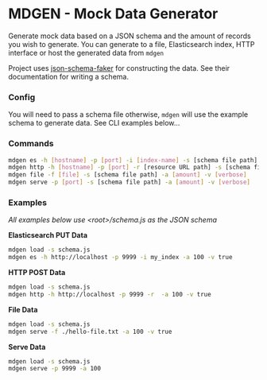 # MDGEN - Mock Data Generator

Generate mock data based on a JSON schema and the amount of records you wish to generate.  You can generate to a file, Elasticsearch index, HTTP interface or host the generated data from `mdgen`

Project uses [json-schema-faker](https://github.com/json-schema-faker/json-schema-faker) for constructing the data. See their documentation for writing a schema.

### Config
You will need to pass a schema file otherwise, `mdgen` will use the example schema to generate data.
See CLI examples below...

### Commands
```bash
mdgen es -h [hostname] -p [port] -i [index-name] -s [schema file path] -a [amount] -v [verbose]
mdgen http -h [hostname] -p [port] -r [resource URL path] -s [schema file path] -a [amount] -v [verbose]
mdgen file -f [file] -s [schema file path] -a [amount] -v [verbose]
mdgen serve -p [port] -s [schema file path] -a [amount] -v [verbose]
```

### Examples
_All examples below use \<root\>/schema.js as the JSON schema_

**Elasticsearch PUT Data**
```bash
mdgen load -s schema.js
mdgen es -h http://localhost -p 9999 -i my_index -a 100 -v true
```

**HTTP POST Data**
```bash
mdgen load -s schema.js
mdgen http -h http://localhost -p 9999 -r  -a 100 -v true
```

**File Data**
```bash
mdgen load -s schema.js
mdgen serve -f ./hello-file.txt -a 100 -v true
```

**Serve Data**
```bash
mdgen load -s schema.js
mdgen serve -p 9999 -a 100
```